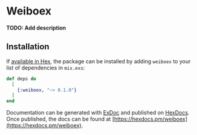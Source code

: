 # Weiboex

**TODO: Add description**

## Installation

If [available in Hex](https://hex.pm/docs/publish), the package can be installed
by adding `weiboex` to your list of dependencies in `mix.exs`:

```elixir
def deps do
  [
    {:weiboex, "~> 0.1.0"}
  ]
end
```

Documentation can be generated with [ExDoc](https://github.com/elixir-lang/ex_doc)
and published on [HexDocs](https://hexdocs.pm). Once published, the docs can
be found at [https://hexdocs.pm/weiboex](https://hexdocs.pm/weiboex).

